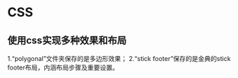 # CSS
## 使用css实现多种效果和布局
1.“polygonal”文件夹保存的是多边形效果；
2.“stick footer”保存的是金典的stick footer布局，内涵布局步骤及重要设置。
